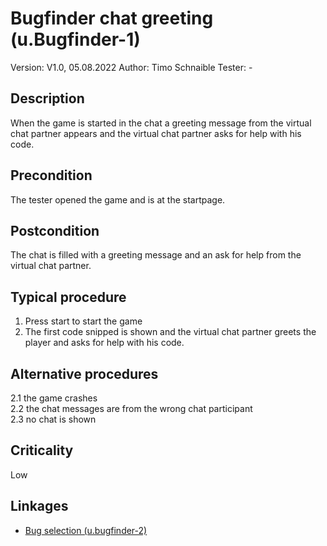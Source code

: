 # Bugfinder chat greeting (u.Bugfinder-1)


Version: V1.0, 05.08.2022
Author: Timo Schnaible
Tester: -

## Description

When the game is started in the chat a greeting message from the virtual chat partner appears and the virtual chat partner asks for help with his code.

## Precondition

The tester opened the game and is at the startpage.

## Postcondition

The chat is filled with a greeting message and an ask for help from the virtual chat partner.

## Typical procedure

1. Press start to start the game
2. The first code snipped is shown and the virtual chat partner greets the player and asks for help with his code.

## Alternative procedures

2.1 the game crashes \
2.2 the chat messages are from the wrong chat participant \
2.3 no chat is shown

## Criticality

Low

## Linkages

- [Bug selection (u.bugfinder-2)](u-bugfinder-2-bug-selection.md)